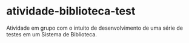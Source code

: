 # atividade-biblioteca-test
Atividade em grupo com o intuito de desenvolvimento de uma série de testes em um Sistema de Biblioteca.
